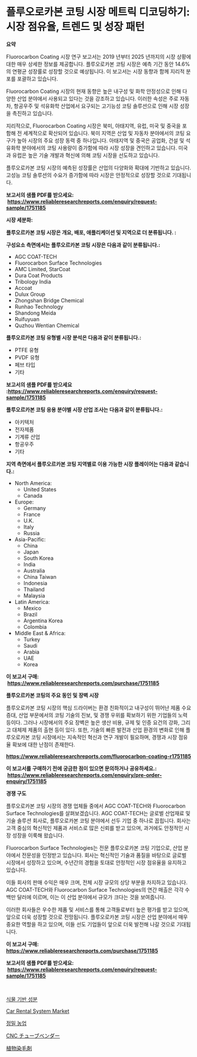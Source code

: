 <p><h1>플루오로카본 코팅 시장 메트릭 디코딩하기: 시장 점유율, 트렌드 및 성장 패턴</h1></p><p><strong>요약</strong></p>
<p><p>Fluorocarbon Coating 시장 연구 보고서는 2019 년부터 2025 년까지의 시장 상황에 대한 매우 상세한 정보를 제공합니다. 플루오로카본 코팅 시장은 예측 기간 동안 14.6%의 연평균 성장률로 성장할 것으로 예상됩니다. 이 보고서는 시장 동향과 함께 지리적 분포를 포괄하고 있습니다.</p><p>Fluorocarbon Coating 시장의 현재 동향은 높은 내구성 및 화학 안정성으로 인해 다양한 산업 분야에서 사용되고 있다는 것을 강조하고 있습니다. 이러한 속성은 주로 자동차, 항공우주 및 석유화학 산업에서 요구되는 고기능성 코팅 솔루션으로 인해 시장 성장을 촉진하고 있습니다.</p><p>지리적으로, Fluorocarbon Coating 시장은 북미, 아태지역, 유럽, 미국 및 중국을 포함해 전 세계적으로 확산되어 있습니다. 북미 지역은 산업 및 자동차 분야에서의 코팅 요구가 높아 시장의 주요 성장 동력 중 하나입니다. 아태지역 및 중국은 공업화, 건설 및 석유화학 분야에서의 코팅 사용량이 증가함에 따라 시장 성장을 견인하고 있습니다. 미국과 유럽은 높은 기술 개발과 혁신에 의해 코팅 시장을 선도하고 있습니다.</p><p>플루오로카본 코팅 시장의 예측된 성장률은 산업의 다양화와 확대에 기반하고 있습니다. 고성능 코팅 솔루션의 수요가 증가함에 따라 시장은 안정적으로 성장할 것으로 기대됩니다.</p></p>
<p><strong>보고서의 샘플 PDF를 받으세요: &nbsp;<a href="https://www.reliableresearchreports.com/enquiry/request-sample/1751185">https://www.reliableresearchreports.com/enquiry/request-sample/1751185</a></strong></p>
<p><strong>시장 세분화:</strong></p>
<p><strong> 플루오르카본 코팅 시장은 개요, 배포, 애플리케이션 및 지역으로 더 분류됩니다. :</strong></p>
<p><strong>구성요소 측면에서는 플루오르카본 코팅 시장은 다음과 같이 분류됩니다.:</strong></p>
<p><ul><li>AGC COAT-TECH</li><li>Fluorocarbon Surface Technologies</li><li>AMC Limited, StarCoat</li><li>Dura Coat Products</li><li>Tribology India</li><li>Accoat</li><li>Dulux Group</li><li>Zhongshan Bridge Chemical</li><li>Runhao Technology</li><li>Shandong Meida</li><li>Ruifuyuan</li><li>Quzhou Wentian Chemical</li></ul></p>
<p><strong> 플루오르카본 코팅 유형별 시장 분석은 다음과 같이 분류됩니다.:</strong></p>
<p><ul><li>PTFE 유형</li><li>PVDF 유형</li><li>페브 타입</li><li>기타</li></ul></p>
<p><strong>보고서의 샘플 PDF를 받으세요 :<a href="https://www.reliableresearchreports.com/enquiry/request-sample/1751185">https://www.reliableresearchreports.com/enquiry/request-sample/1751185</a></strong></p>
<p><strong> 플루오르카본 코팅 응용 분야별 시장 산업 조사는 다음과 같이 분류됩니다.:</strong></p>
<p><ul><li>아키텍처</li><li>전자제품</li><li>기계류 산업</li><li>항공우주</li><li>기타</li></ul></p>
<p><strong>지역 측면에서 플루오르카본 코팅 지역별로 이용 가능한 시장 플레이어는 다음과 같습니다.:</strong></p>
<p><ul>
    <li>
        North America:
        <ul>
            <li>United States</li>
            <li>Canada</li>
        </ul>
    </li>
    <li>
        Europe:
        <ul>
            <li>Germany</li>
            <li>France</li>
            <li>U.K.</li>
            <li>Italy</li>
            <li>Russia</li>
        </ul>
    </li>
    <li>
        Asia-Pacific:
        <ul>
            <li>China</li>
            <li>Japan</li>
            <li>South Korea</li>
            <li>India</li>
            <li>Australia</li>
            <li>China Taiwan</li>
            <li>Indonesia</li>
            <li>Thailand</li>
            <li>Malaysia</li>
        </ul>
    </li>
    <li>
        Latin America:
        <ul>
            <li>Mexico</li>
            <li>Brazil</li>
            <li>Argentina Korea</li>
            <li>Colombia</li>
        </ul>
    </li>
    <li>
        Middle East & Africa:
        <ul>
            <li>Turkey</li>
            <li>Saudi</li>
            <li>Arabia</li>
            <li>UAE</li>
            <li>Korea</li>
        </ul>
    </li>
    </ul></p>
<p><strong>이 보고서 구매: &nbsp;<a href="https://www.reliableresearchreports.com/purchase/1751185">https://www.reliableresearchreports.com/purchase/1751185</a></strong></p>
<p><strong>플루오르카본 코팅의 주요 동인 및 장벽 시장</strong></p>
<p><p>플루오로카본 코팅 시장의 핵심 드라이버는 환경 친화적이고 내구성이 뛰어난 제품 수요 증대, 산업 부문에서의 코팅 기술의 진보, 및 경쟁 우위를 확보하기 위한 기업들의 노력 등이다. 그러나 시장에서의 주요 장벽은 높은 생산 비용, 규제 및 인증 요건의 강화, 그리고 대체제 제품의 출현 등이 있다. 또한, 기술의 빠른 발전과 산업 환경의 변화로 인해 플루오로카본 코팅 시장에서는 지속적인 혁신과 연구 개발이 필요하며, 경쟁과 시장 점유율 확보에 대한 난점이 존재한다.</p></p>
<p><strong><a href="https://www.reliableresearchreports.com/fluorocarbon-coating-r1751185">https://www.reliableresearchreports.com/fluorocarbon-coating-r1751185</a></strong></p>
<p><strong>이 보고서를 구매하기 전에 궁금한 점이 있으면 문의하거나 공유하세요.: &nbsp;<a href="https://www.reliableresearchreports.com/enquiry/pre-order-enquiry/1751185">https://www.reliableresearchreports.com/enquiry/pre-order-enquiry/1751185</a></strong></p>
<p><strong>경쟁 구도</strong></p>
<p><p>플루오로카본 코팅 시장의 경쟁 업체들 중에서 AGC COAT-TECH와 Fluorocarbon Surface Technologies를 살펴보겠습니다. AGC COAT-TECH는 글로벌 산업재료 및 기술 솔루션 회사로, 플루오로카본 코팅 분야에서 선두 기업 중 하나로 꼽힙니다. 회사는 고객 중심의 혁신적인 제품과 서비스로 많은 신뢰를 받고 있으며, 과거에도 안정적인 시장 성장을 이룩해 왔습니다.</p><p>Fluorocarbon Surface Technologies는 전문 플루오로카본 코팅 기업으로, 산업 분야에서 전문성을 인정받고 있습니다. 회사는 혁신적인 기술과 품질을 바탕으로 글로벌 시장에서 성장하고 있으며, 수년간의 경험을 토대로 안정적인 시장 점유율을 유지하고 있습니다.</p><p>이들 회사의 판매 수익은 매우 크며, 전체 시장 규모의 상당 부분을 차지하고 있습니다. AGC COAT-TECH와 Fluorocarbon Surface Technologies의 연간 매출은 각각 수백만 달러에 이르며, 이는 이 산업 분야에서 규모가 크다는 것을 보여줍니다.</p><p>이러한 회사들은 우수한 제품 및 서비스를 통해 고객들로부터 높은 평가를 받고 있으며, 앞으로 더욱 성장할 것으로 전망됩니다. 플루오로카본 코팅 시장은 산업 분야에서 매우 중요한 역할을 하고 있으며, 이들 선도 기업들이 앞으로 더욱 발전해 나갈 것으로 기대됩니다.</p></p>
<p><strong>이 보고서 구매: &nbsp; <a href="https://www.reliableresearchreports.com/purchase/1751185">https://www.reliableresearchreports.com/purchase/1751185</a></strong></p>
<p><strong>보고서의 샘플 PDF를 받으세요: &nbsp;<a href="https://www.reliableresearchreports.com/enquiry/request-sample/1751185">https://www.reliableresearchreports.com/enquiry/request-sample/1751185</a></strong><strong></strong></p>
<p>&nbsp;</p>
<p><p><a href="https://medium.com/@juliastanley2022/%EC%8B%9D%EB%AC%BC%EC%84%B1-%EC%9B%90%EB%A3%8C-%EC%8B%9C%EC%9E%A5-%EC%A1%B0%EC%82%AC-%EB%B3%B4%EA%B3%A0%EC%84%9C-%EA%B7%B8-%EC%97%AD%EC%82%AC-%EB%B0%8F-2024%EB%85%84%EB%B6%80%ED%84%B0-2031%EB%85%84%EA%B9%8C%EC%A7%80%EC%9D%98-%EC%98%88%EC%B8%A1-c13d80b25646">식물 기반 성분</a></p><p><a href="https://github.com/okotobwrhuteie/Market-Research-Report-List-2/blob/main/car-rental-system-market.md">Car Rental System Market</a></p><p><a href="https://medium.com/@maksymilianbaran1901/%EC%A0%95%EB%B0%80-%EB%86%8D%EC%97%85-%EC%8B%9C%EC%9E%A5-2031%EB%85%84%EA%B9%8C%EC%A7%80-%EC%84%B1%EA%B3%B5%EC%A0%81%EC%9D%B8-%EB%B9%84%EC%A7%80%EB%8B%88%EC%8A%A4-%EC%A0%84%EB%9E%B5%EC%9D%98-%ED%95%B5%EC%8B%AC-%EC%9A%94%EC%86%8C-%EC%98%88%EC%B8%A1-3e62fbcd1fe3">정밀 농업</a></p><p><a href="https://github.com/SarahFahey88/Market-Research-Report-List-1/blob/main/681474825359.md">CNC チューブベンダー</a></p><p><a href="https://medium.com/@anabelavenport7854/%E6%A4%8D%E7%89%A9%E3%83%98%E3%82%A2%E3%83%80%E3%82%A4%E8%A3%BD%E5%93%81%E5%B8%82%E5%A0%B4%E3%81%AE%E8%A6%8B%E9%80%9A%E3%81%97-%E5%B8%82%E5%A0%B4%E5%8B%95%E5%90%91-%E6%88%90%E9%95%B7-2024%E5%B9%B4%E3%81%8B%E3%82%892031%E5%B9%B4%E3%81%BE%E3%81%A7%E3%81%AE%E4%BA%88%E6%B8%AC-90a26a818b16">植物染毛剤</a></p></p>